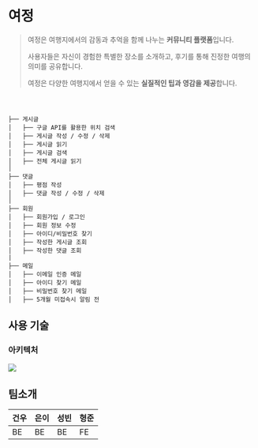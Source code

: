 # 여정

>여정은 여행지에서의 감동과 추억을 함께 나누는 **커뮤니티 플랫폼**입니다.
>
>사용자들은 자신이 경험한 특별한 장소를 소개하고, 후기를 통해 진정한 여행의 의미를 공유합니다.
>
>여정은 다양한 여행지에서 얻을 수 있는 **실질적인 팁과 영감을 제공**합니다.

<br>

###

```
├── 게시글
│   ├── 구글 API를 활용한 위치 검색
│   ├── 게시글 작성 / 수정 / 삭제
│   ├── 게시글 읽기
│   ├── 게시글 검색
│   ├── 전체 게시글 읽기
│
├── 댓글
│   ├── 평점 작성
│   ├── 댓글 작성 / 수정 / 삭제
│
├── 회원
│   ├── 회원가입 / 로그인
│   ├── 회원 정보 수정
│   ├── 아이디/비밀번호 찾기
│   ├── 작성한 게시글 조회
│   ├── 작성한 댓글 조회
|
├── 메일
│   ├── 이메일 인증 메일
│   ├── 아이디 찾기 메일
│   ├── 비밀번호 찾기 메일
│   ├── 5개월 미접속시 알림 전
```



## 사용 기술


### 아키텍처
<img src="https://github.com/user-attachments/assets/1a984f5e-d593-45c3-a631-7432e528bef7"> 

## 팀소개

| 건우 | 은이 | 성빈 | 형준 |
|------|------|------|-------|
|  BE  |  BE  |  BE  |  FE |
